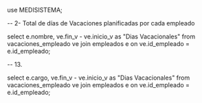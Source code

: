 use MEDISISTEMA;

-- 2- Total de días de Vacaciones planificadas por cada empleado

select e.nombre, ve.fin_v - ve.inicio_v as "Dias Vacacionales"
from vacaciones_empleado ve 
join empleados e on ve.id_empleado = e.id_empleado;

-- 13.

select e.cargo, ve.fin_v - ve.inicio_v as "Dias Vacacionales"
from vacaciones_empleado ve 
join empleados e on ve.id_empleado = e.id_empleado;

